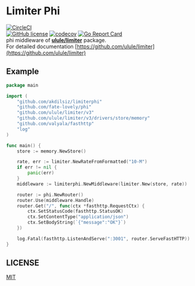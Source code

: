 # Limiter Phi
[![CircleCI](https://circleci.com/gh/akdilsiz/limiterphi/tree/master.svg?style=svg)](https://circleci.com/gh/akdilsiz/limiterphi/tree/master)  
[![GitHub license](https://img.shields.io/github/license/akdilsiz/limiterphi)](https://github.com/akdilsiz/limiterphi/blob/master/LICENSE)
[![codecov](https://codecov.io/gh/akdilsiz/limiterphi/branch/master/graph/badge.svg)](https://codecov.io/gh/akdilsiz/limiterphi)
[![Go Report Card](https://goreportcard.com/badge/github.com/akdilsiz/limiterphi)](https://goreportcard.com/report/github.com/akdilsiz/limiterphi)\
phi middleware of **[ulule/limiter](https://github.com/ulule/limiter)** package.\
For detailed documentation [https://github.com/ulule/limiter](https://github.com/ulule/limiter)

## Example
```go
package main

import (
    "github.com/akdilsiz/limiterphi"
    "github.com/fate-lovely/phi"
    "github.com/ulule/limiter/v3"
    "github.com/ulule/limiter/v3/drivers/store/memory"
    "github.com/valyala/fasthttp"
    "log"
)

func main() {
    store := memory.NewStore()

    rate, err := limiter.NewRateFromFormatted("10-M")
    if err != nil {
        panic(err)
    } 
    middleware := limiterphi.NewMiddleware(limiter.New(store, rate))

    router := phi.NewRouter()
    router.Use(middleware.Handle)
    router.Get("/", func(ctx *fasthttp.RequestCtx) {
        ctx.SetStatusCode(fasthttp.StatusOK)
        ctx.SetContentType("application/json")
        ctx.SetBodyString(`{"message":"OK"}`)
    })

    log.Fatal(fasthttp.ListenAndServe(":3001", router.ServeFastHTTP))
}
```

## LICENSE
[MIT](https://github.com/akdilsiz/limiterphi/LICENSE) 

